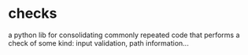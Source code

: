 # checks
a python lib for consolidating commonly repeated code that performs a check of some kind: input validation, path information...
